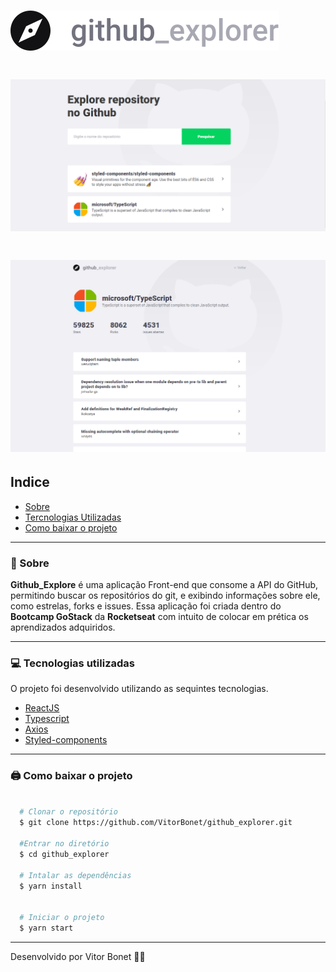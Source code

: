 <h1>
  <img src="./src/assets/logo.svg" >
</h1>

<h1>
  <img src="./src/assets/gitExplore.png" >
</h1>

<h1>
  <img src="./src/assets/gitExplore2.png" >
</h1>

## Indice

  - [Sobre](#-sobre)
  - [Tercnologias Utilizadas](#-tecnologias-utilizadas)
  - [Como baixar o projeto](#-como-baixer-o-projeto)

---

### 📜 Sobre

  **Github_Explore** é uma aplicação Front-end que consome a API do GitHub, permitindo buscar os repositórios do git, e exibindo informações sobre ele, como estrelas, forks e issues. Essa aplicação foi criada dentro do **Bootcamp GoStack** da **Rocketseat** com intuito de colocar em prética os aprendizados adquiridos.

---

  ### 💻 Tecnologias utilizadas

  O projeto foi desenvolvido utilizando as sequintes tecnologias.

  - [ReactJS](https://pt-br.reactjs.org/)
  - [Typescript](https://github.com/microsoft/TypeScript)
  - [Axios](https://github.com/axios/axios)
  - [Styled-components](https://github.com/styled-components)


---
  ### 🖨 Como baixar o projeto

  ```bash

    # Clonar o repositório
    $ git clone https://github.com/VitorBonet/github_explorer.git

    #Entrar no diretório
    $ cd github_explorer

    # Intalar as dependências
    $ yarn install


    # Iniciar o projeto
    $ yarn start
  ```
---

Desenvolvido por Vitor Bonet 🏄‍♂️
